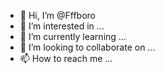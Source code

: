 - 👋 Hi, I’m @Fffboro
- 👀 I’m interested in ...
- 🌱 I’m currently learning ...
- 💞️ I’m looking to collaborate on ...
- 📫 How to reach me ...

<!---
Fffboro/Fffboro is a ✨ special ✨ repository because its `README.md` (this file) appears on your GitHub profile.
You can click the Preview link to take a look at your changes.
--->
